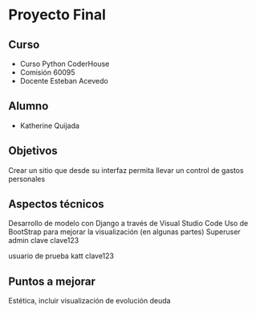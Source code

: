 # Proyecto Final 

## Curso
- Curso Python CoderHouse
- Comisión 60095
- Docente Esteban Acevedo

## Alumno
- Katherine Quijada

## Objetivos
Crear un sitio que desde su interfaz permita llevar un control de gastos personales

## Aspectos técnicos
Desarrollo de modelo con Django a través de Visual Studio Code
Uso de BootStrap para mejorar la visualización (en algunas partes)
Superuser admin 
clave clave123

usuario de prueba katt clave123

## Puntos a mejorar
Estética, incluir visualización de evolución deuda
